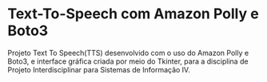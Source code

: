 # Text-To-Speech com Amazon Polly e Boto3

 Projeto Text To Speech(TTS) desenvolvido com o uso do Amazon Polly e Boto3, e interface gráfica criada por meio do Tkinter, para a disciplina de Projeto Interdisciplinar para Sistemas de Informação IV.
